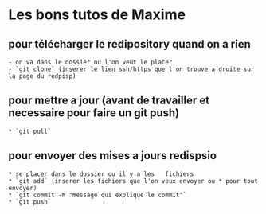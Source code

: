 Les bons tutos de Maxime
========================

pour télécharger le redipository quand on a rien
-------------------------------------------------

	- on va dans le dossier ou l'on veut le placer
	- `git clone` (inserer le lien ssh/https que l'on trouve a droite sur la page du redpisp)
	
pour mettre a jour (avant de travailler et necessaire pour faire un git push)
-----------------------------------------------------------------------------

	* `git pull`

pour envoyer des mises a jours redispsio
-----------------------------------------

	* se placer dans le dossier ou il y a les 	fichiers
	* `git add` (inserer les fichiers que l'on veux envoyer ou * pour tout envoyer)
	* `git commit -m "message qui explique le commit"`
	* `git push`
	


